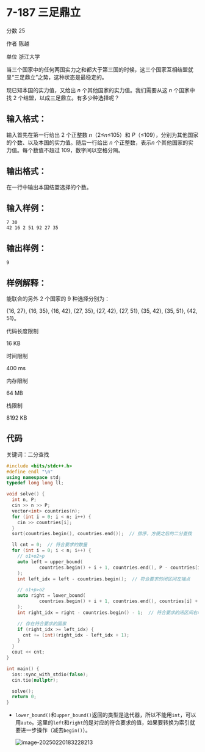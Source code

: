 # **7-187 三足鼎立**

分数 25

作者 陈越

单位 浙江大学

当三个国家中的任何两国实力之和都大于第三国的时候，这三个国家互相结盟就呈“三足鼎立”之势，这种状态是最稳定的。

现已知本国的实力值，又给出 *n* 个其他国家的实力值。我们需要从这 *n* 个国家中找 2 个结盟，以成三足鼎立。有多少种选择呢？

## 输入格式：

输入首先在第一行给出 2 个正整数 *n*（2≤*n*≤105）和 *P*（≤109），分别为其他国家的个数、以及本国的实力值。随后一行给出 *n* 个正整数，表示*n* 个其他国家的实力值。每个数值不超过 109，数字间以空格分隔。

## 输出格式：

在一行中输出本国结盟选择的个数。

## 输入样例：

```in
7 30
42 16 2 51 92 27 35
```

## 输出样例：

```out
9
```

## 样例解释：

能联合的另外 2 个国家的 9 种选择分别为：

{16, 27}, {16, 35}, {16, 42}, {27, 35}, {27, 42}, {27, 51}, {35, 42}, {35, 51}, {42, 51}。

代码长度限制

16 KB

时间限制

400 ms

内存限制

64 MB

栈限制

8192 KB

## 代码

关键词：二分查找

```cpp
#include <bits/stdc++.h>
#define endl "\n"
using namespace std;
typedef long long ll;

void solve() {
  int n, P;
  cin >> n >> P;
  vector<int> countries(n);
  for (int i = 0; i < n; i++) {
    cin >> countries[i];
  }
  sort(countries.begin(), countries.end());  // 排序，方便之后的二分查找

  ll cnt = 0;  // 符合要求的数量
  for (int i = 0; i < n; i++) {
    // o1+o2>p
    auto left = upper_bound(
            countries.begin() + i + 1, countries.end(), P - countries[i]
    );
    int left_idx = left - countries.begin();  // 符合要求的闭区间左端点

    // o1+p>o2
    auto right = lower_bound(
            countries.begin() + i + 1, countries.end(), countries[i] + P
    );
    int right_idx = right - countries.begin() - 1;  // 符合要求的闭区间右端点

    // 存在符合要求的国家
    if (right_idx >= left_idx) {
      cnt += (int)(right_idx - left_idx + 1);
    }
  }
  cout << cnt;
}

int main() {
  ios::sync_with_stdio(false);
  cin.tie(nullptr);

  solve();
  return 0;
}
```

- `lower_bound()`和`upper_bound()`返回的类型是迭代器，所以不能用`int`，可以用`auto`。这里的`left`和`right`的是对应的符合要求的值，如果要转换为索引就要进一步操作（减去`begin()`）。

  ![image-20250220183228213](https://gitee.com/chen-houchao/images/raw/master/img/20250220183228297.png)
